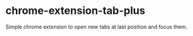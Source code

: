 chrome-extension-tab-plus
=========================

Simple chrome extension to open new tabs at last position and focus them.

